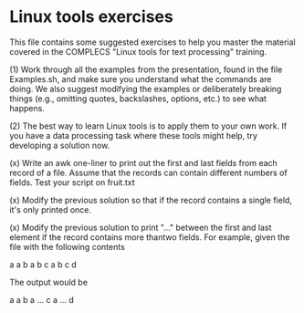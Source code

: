 # Linux tools exercises

This file contains some suggested exercises to help you master the
material covered in the COMPLECS "Linux tools for text processing"
training.

(1) Work through all the examples from the presentation, found in the
file Examples.sh, and make sure you understand what the commands are
doing. We also suggest modifying the examples or deliberately breaking
things (e.g., omitting quotes, backslashes, options, etc.) to see what
happens.

(2) The best way to learn Linux tools is to apply them to your own
work. If you have a data processing task where these tools might help,
try developing a solution now.

(x) Write an awk one-liner to print out the first and last fields from
each record of a file. Assume that the records can contain different
numbers of fields. Test your script on fruit.txt

(x) Modify the previous solution so that if the record contains a
single field, it's only printed once.

(x) Modify the previous solution to print "..." between the first and
last element if the record contains more thantwo fields. For example,
given the file with the following contents

a
a b
a b c
a b c d

The output would be

a
a b
a ... c
a ... d


